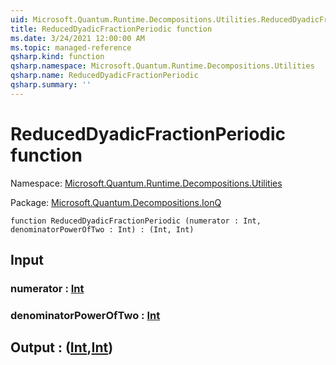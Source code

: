 ```yaml
---
uid: Microsoft.Quantum.Runtime.Decompositions.Utilities.ReducedDyadicFractionPeriodic
title: ReducedDyadicFractionPeriodic function
ms.date: 3/24/2021 12:00:00 AM
ms.topic: managed-reference
qsharp.kind: function
qsharp.namespace: Microsoft.Quantum.Runtime.Decompositions.Utilities
qsharp.name: ReducedDyadicFractionPeriodic
qsharp.summary: ''
---
```


# ReducedDyadicFractionPeriodic function

Namespace: [Microsoft.Quantum.Runtime.Decompositions.Utilities](xref:Microsoft.Quantum.Runtime.Decompositions.Utilities)

Package: [Microsoft.Quantum.Decompositions.IonQ](https://nuget.org/packages/Microsoft.Quantum.Decompositions.IonQ)




```qsharp
function ReducedDyadicFractionPeriodic (numerator : Int, denominatorPowerOfTwo : Int) : (Int, Int)
```


## Input

### numerator : [Int](xref:microsoft.quantum.lang-ref.int)




### denominatorPowerOfTwo : [Int](xref:microsoft.quantum.lang-ref.int)





## Output : ([Int](xref:microsoft.quantum.lang-ref.int),[Int](xref:microsoft.quantum.lang-ref.int))

